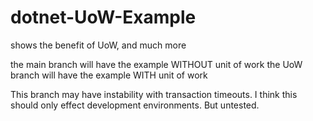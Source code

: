 # dotnet-UoW-Example
shows the benefit of UoW, and much more

the main branch will have the example WITHOUT unit of work
the UoW branch will have the example WITH unit of work 

This branch may have instability with transaction timeouts. I think this should only effect development environments. But untested. 